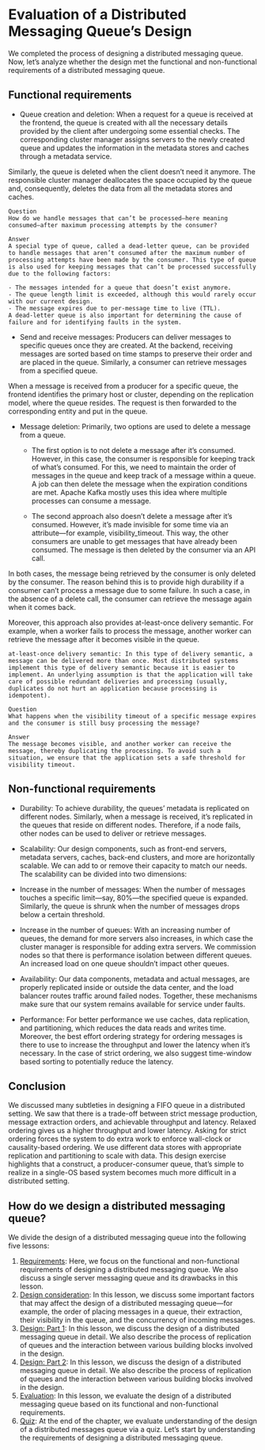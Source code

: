 # Evaluation of a Distributed Messaging Queue’s Design
We completed the process of designing a distributed messaging queue. Now, let’s analyze whether the design met the functional and non-functional requirements of a distributed messaging queue.

## Functional requirements
- Queue creation and deletion: When a request for a queue is received at the frontend, the queue is created with all the necessary details provided by the client after undergoing some essential checks. The corresponding cluster manager assigns servers to the newly created queue and updates the information in the metadata stores and caches through a metadata service.

Similarly, the queue is deleted when the client doesn’t need it anymore. The responsible cluster manager deallocates the space occupied by the queue and, consequently, deletes the data from all the metadata stores and caches.
```
Question
How do we handle messages that can’t be processed—here meaning consumed—after maximum processing attempts by the consumer?

Answer
A special type of queue, called a dead-letter queue, can be provided to handle messages that aren’t consumed after the maximum number of processing attempts have been made by the consumer. This type of queue is also used for keeping messages that can’t be processed successfully due to the following factors:

- The messages intended for a queue that doesn’t exist anymore.
- The queue length limit is exceeded, although this would rarely occur with our current design.
- The message expires due to per-message time to live (TTL).
A dead-letter queue is also important for determining the cause of failure and for identifying faults in the system.
```

- Send and receive messages: Producers can deliver messages to specific queues once they are created. At the backend, receiving messages are sorted based on time stamps to preserve their order and are placed in the queue. Similarly, a consumer can retrieve messages from a specified queue.

When a message is received from a producer for a specific queue, the frontend identifies the primary host or cluster, depending on the replication model, where the queue resides. The request is then forwarded to the corresponding entity and put in the queue.

- Message deletion: Primarily, two options are used to delete a message from a queue.

  - The first option is to not delete a message after it’s consumed. However, in this case, the consumer is responsible for keeping track of what’s consumed. For this, we need to maintain the order of messages in the queue and keep track of a message within a queue. A job can then delete the message when the expiration conditions are met. Apache Kafka mostly uses this idea where multiple processes can consume a message.

  - The second approach also doesn’t delete a message after it’s consumed. However, it’s made invisible for some time via an attribute—for example, visibility_timeout. This way, the other consumers are unable to get messages that have already been consumed. The message is then deleted by the consumer via an API call.


In both cases, the message being retrieved by the consumer is only deleted by the consumer. The reason behind this is to provide high durability if a consumer can’t process a message due to some failure. In such a case, in the absence of a delete call, the consumer can retrieve the message again when it comes back.

Moreover, this approach also provides at-least-once delivery semantic. For example, when a worker fails to process the message, another worker can retrieve the message after it becomes visible in the queue.

```
at-least-once delivery semantic: In this type of delivery semantic, a message can be delivered more than once. Most distributed systems implement this type of delivery semantic because it is easier to implement. An underlying assumption is that the application will take care of possible redundant deliveries and processing (usually, duplicates do not hurt an application because processing is idempotent).
```

```
Question
What happens when the visibility timeout of a specific message expires and the consumer is still busy processing the message?

Answer
The message becomes visible, and another worker can receive the message, thereby duplicating the processing. To avoid such a situation, we ensure that the application sets a safe threshold for visibility timeout.
```
## Non-functional requirements
- Durability: To achieve durability, the queues’ metadata is replicated on different nodes. Similarly, when a message is received, it’s replicated in the queues that reside on different nodes. Therefore, if a node fails, other nodes can be used to deliver or retrieve messages.

- Scalability: Our design components, such as front-end servers, metadata servers, caches, back-end clusters, and more are horizontally scalable. We can add to or remove their capacity to match our needs. The scalability can be divided into two dimensions:

 - Increase in the number of messages: When the number of messages touches a specific limit—say, 80%—the specified queue is expanded. Similarly, the queue is shrunk when the number of messages drops below a certain threshold.

 - Increase in the number of queues: With an increasing number of queues, the demand for more servers also increases, in which case the cluster manager is responsible for adding extra servers. We commission nodes so that there is performance isolation between different queues. An increased load on one queue shouldn’t impact other queues.

- Availability: Our data components, metadata and actual messages, are properly replicated inside or outside the data center, and the load balancer routes traffic around failed nodes. Together, these mechanisms make sure that our system remains available for service under faults.

- Performance: For better performance we use caches, data replication, and partitioning, which reduces the data reads and writes time. Moreover, the best effort ordering strategy for ordering messages is there to use to increase the throughput and lower the latency when it’s necessary. In the case of strict ordering, we also suggest time-window based sorting to potentially reduce the latency.



## Conclusion
We discussed many subtleties in designing a FIFO queue in a distributed setting. We saw that there is a trade-off between strict message production, message extraction orders, and achievable throughput and latency. Relaxed ordering gives us a higher throughput and lower latency. Asking for strict ordering forces the system to do extra work to enforce wall-clock or causality-based ordering. We use different data stores with appropriate replication and partitioning to scale with data. This design exercise highlights that a construct, a producer-consumer queue, that’s simple to realize in a single-OS based system becomes much more difficult in a distributed setting.




## How do we design a distributed messaging queue?
We divide the design of a distributed messaging queue into the following five lessons:

1. [Requirements](../Requirements%20of%20a%20Distributed%20Messaging%20Queue’s%20Design/README.md): Here, we focus on the functional and non-functional requirements of designing a distributed messaging queue. We also discuss a single server messaging queue and its drawbacks in this lesson.
2. [Design consideration](../Considerations%20of%20a%20Distributed%20Messaging%20Queue’s%20Design/README.md): In this lesson, we discuss some important factors that may affect the design of a distributed messaging queue—for example, the order of placing messages in a queue, their extraction, their visibility in the queue, and the concurrency of incoming messages.
3. [Design: Part 1](../Design%20of%20a%20Distributed%20Messaging%20Queue%20Part%201/README.md): In this lesson, we discuss the design of a distributed messaging queue in detail. We also describe the process of replication of queues and the interaction between various building blocks involved in the design.
4. [Design: Part 2](../Design%20of%20a%20Distributed%20Messaging%20Queue%20Part%202/README.md): In this lesson, we discuss the design of a distributed messaging queue in detail. We also describe the process of replication of queues and the interaction between various building blocks involved in the design.
5. [Evaluation](../Evaluation%20of%20a%20Distributed%20Messaging%20Queue’s%20Design/README.md): In this lesson, we evaluate the design of a distributed messaging queue based on its functional and non-functional requirements.
6. [Quiz](../Quiz%20on%20the%20Distributed%20Messaging%20Queue’s%20Design/README.md): At the end of the chapter, we evaluate understanding of the design of a distributed messages queue via a quiz.
Let’s start by understanding the requirements of designing a distributed messaging queue.
